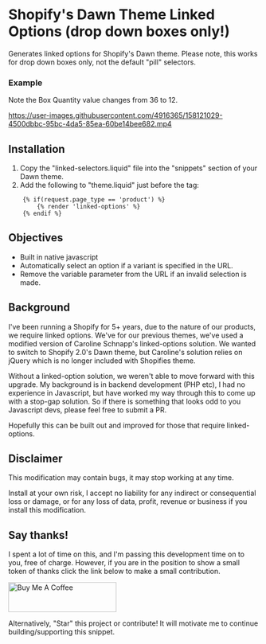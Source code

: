 # Shopify's Dawn Theme Linked Options (drop down boxes only!)
Generates linked options for Shopify's Dawn theme. Please note, this works for drop down boxes only, not the default "pill" selectors.

### Example
Note the Box Quantity value changes from 36 to 12.

https://user-images.githubusercontent.com/4916365/158121029-4500dbbc-95bc-4da5-85ea-60be14bee682.mp4

## Installation
1. Copy the "linked-selectors.liquid" file into the "snippets" section of your Dawn theme.
2. Add the following to "theme.liquid" just before the </body> tag:

```
    {% if(request.page_type == 'product') %}
    	{% render 'linked-options' %}
    {% endif %}
```

## Objectives
- Built in native javascript
- Automatically select an option if a variant is specified in the URL.
- Remove the variable parameter from the URL if an invalid selection is made.

## Background
I've been running a Shopify for 5+ years, due to the nature of our products, we require linked options. We've for our previous themes, we've used a modified version of Caroline Schnapp's linked-options solution. We wanted to switch to Shopify 2.0's Dawn theme, but Caroline's solution relies on jQuery which is no longer included with Shopifies theme.

Without a linked-option solution, we weren't able to move forward with this upgrade. My background is in backend development (PHP etc), I had no experience in Javascript, but have worked my way through this to come up with a stop-gap solution. So if there is something that looks odd to you Javascript devs, please feel free to submit a PR.

Hopefully this can be built out and improved for those that require linked-options.

## Disclaimer
This modification may contain bugs, it may stop working at any time.

Install at your own risk, I accept no liability for any indirect or consequential loss or damage, or for any loss of data, profit, revenue or business if you install this modification.

## Say thanks!
I spent a lot of time on this, and I'm passing this development time on to you, free of charge. However, if you are in the position to show a small token of thanks click the link below to make a small contribution.

<a href="https://www.buymeacoffee.com/jonohallnz" target="_blank"><img src="https://cdn.buymeacoffee.com/buttons/v2/default-yellow.png" alt="Buy Me A Coffee" style="height: 60px !important;width: 217px !important;" ></a>

Alternatively, "Star" this project or contribute! It will motivate me to continue building/supporting this snippet.
